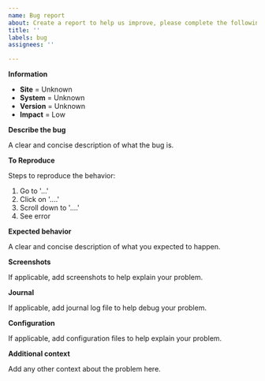 ```yaml
---
name: Bug report
about: Create a report to help us improve, please complete the following information
title: ''
labels: bug
assignees: ''

---
```


**Information**

 - __Site__    = Unknown
 - __System__  = Unknown
 - __Version__ = Unknown
 - __Impact__  = Low

**Describe the bug**

A clear and concise description of what the bug is.

**To Reproduce**

Steps to reproduce the behavior:
1. Go to '...'
2. Click on '....'
3. Scroll down to '....'
4. See error

**Expected behavior**

A clear and concise description of what you expected to happen.

**Screenshots**

If applicable, add screenshots to help explain your problem.

**Journal**

If applicable, add journal log file to help debug your problem.

**Configuration**

If applicable, add configuration files to help explain your problem.

**Additional context**

Add any other context about the problem here.
